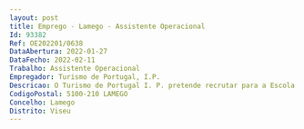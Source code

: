 ```yaml
--- 
layout: post
title: Emprego - Lamego - Assistente Operacional
Id: 93382
Ref: OE202201/0638
DataAbertura: 2022-01-27
DataFecho: 2022-02-11
Trabalho: Assistente Operacional
Empregador: Turismo de Portugal, I.P.
Descricao: O Turismo de Portugal I. P. pretende recrutar para a Escola de Hotelaria e Turismo Douro Lamego, em regime de mobilidade interna, um assistente operacional para desempenhar a seguintes funções _ Executar tarefas diversas de apoio administrativo nas diversas áreas _ Entregar e receber correspondência _ Auxiliar os serviços de reprodução e arquivo de documentos _ Efetuar a receção e entrega de expediente e encomendas _ Colaborar nas entradas e saídas de matérias primas(economato) _ Levantamento acompanhamento e etiquetagem dos bens de   imobilizado _ Auxílio aos formadores na realização de atividades lúdico pedagógicas _ Depósitos bancários no balcão da CGD _ Envio de correspondência no balcão dos CTT _ Apoio à saúde ou acidentes de alunos _ Controlo de refeitório _ Manutenção, controlo de stock e vendas da máquina de café.
CodigoPostal: 5100-210 LAMEGO
Concelho: Lamego
Distrito: Viseu
--- 
```

